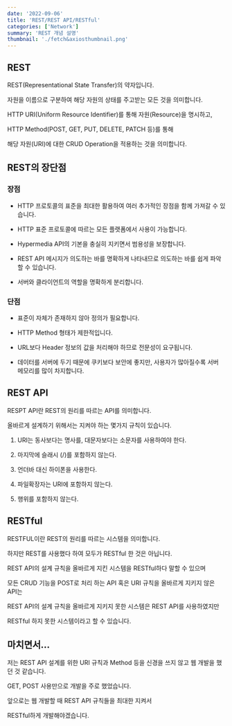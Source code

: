 ```yaml
---
date: '2022-09-06'
title: 'REST/REST API/RESTful'
categories: ['Network']
summary: 'REST 개념 설명'
thumbnail: './fetch&axiosthumbnail.png'
---
```


## REST

REST(Representational State Transfer)의 약자입니다.

자원을 이름으로 구분하여 해당 자원의 상태를 주고받는 모든 것을 의미합니다.

HTTP URI(Uniform Resource Identifier)를 통해 자원(Resource)을 명시하고,

HTTP Method(POST, GET, PUT, DELETE, PATCH 등)를 통해

해당 자원(URI)에 대한 CRUD Operation을 적용하는 것을 의미합니다.

## REST의 장단점

### 장점

- HTTP 프로토콜의 표준을 최대한 활용하여 여러 추가적인 장점을 함께 가져갈 수 있습니다.

- HTTP 표준 프로토콜에 따르는 모든 플랫폼에서 사용이 가능합니다.

- Hypermedia API의 기본을 충실히 지키면서 범용성을 보장합니다.

- REST API 메시지가 의도하는 바를 명확하게 나타내므로 의도하는 바를 쉽게 파악할 수 있습니다.

- 서버와 클라이언트의 역할을 명확하게 분리합니다.

### 단점

- 표준이 자체가 존재하지 않아 정의가 필요합니다.

- HTTP Method 형태가 제한적입니다.

- URL보다 Header 정보의 값을 처리해야 하므로 전문성이 요구됩니다.

- 데이터를 서버에 두기 때문에 쿠키보다 보안에 좋지만, 사용자가 많아질수록 서버 메모리를 많이 차지합니다.

## REST API

RESPT API란 REST의 원리를 따르는 API를 의미합니다.

올바르게 설계하기 위해서는 지켜야 하는 몇가지 규칙이 있습니다.

1. URI는 동사보다는 명사를, 대문자보다는 소문자를 사용하여야 한다.

2. 마지막에 슬래시 (/)를 포함하지 않는다.

3. 언더바 대신 하이폰을 사용한다.

4. 파일확장자는 URI에 포함하지 않는다.

5. 행위를 포함하지 않는다.

## RESTful

RESTFUL이란 REST의 원리를 따르는 시스템을 의미합니다.

하지만 REST를 사용했다 하여 모두가 RESTful 한 것은 아닙니다.

REST API의 설계 규칙을 올바르게 지킨 시스템을 RESTful하다 말할 수 있으며

모든 CRUD 기능을 POST로 처리 하는 API 혹은 URI 규칙을 올바르게 지키지 않은 API는

REST API의 설계 규칙을 올바르게 지키지 못한 시스템은 REST API를 사용하였지만

RESTful 하지 못한 시스템이라고 할 수 있습니다.

## 마치면서...

저는 REST API 설계를 위한 URI 규칙과 Method 등을 신경을 쓰지 않고 웹 개발을 했던 것 같습니다.

GET, POST 사용만으로 개발을 주로 했었습니다.

앞으로는 웹 개발할 때 REST API 규칙들을 최대한 지켜서

RESTful하게 개발해야겠습니다.
